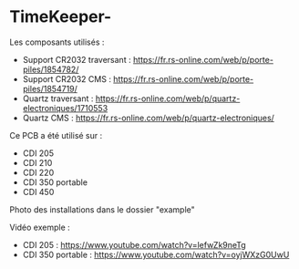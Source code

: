 # TimeKeeper-

Les composants utilisés : 
- Support CR2032 traversant : https://fr.rs-online.com/web/p/porte-piles/1854782/
- Support CR2032 CMS : https://fr.rs-online.com/web/p/porte-piles/1854719/
- Quartz traversant : https://fr.rs-online.com/web/p/quartz-electroniques/1710553
- Quartz CMS : https://fr.rs-online.com/web/p/quartz-electroniques/

Ce PCB a été utilisé sur :
 - CDI 205
 - CDI 210
 - CDI 220
 - CDI 350 portable
 - CDI 450
 
 Photo des installations dans le dossier "example"
 
 Vidéo exemple :
- CDI 205 : https://www.youtube.com/watch?v=lefwZk9neTg
- CDI 350 portable : https://www.youtube.com/watch?v=oyjWXzG0UwU
